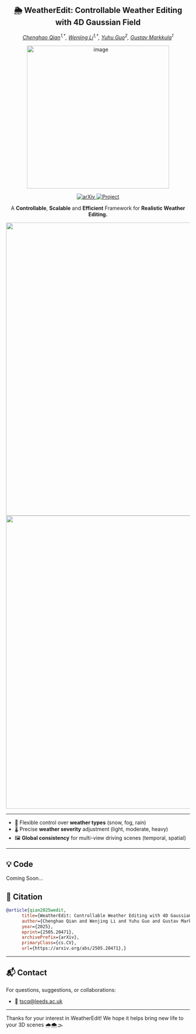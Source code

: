 <h2 align="center">
  🌦️ WeatherEdit: Controllable Weather Editing with 4D Gaussian Field
</h2>
<p align="center">
  <em>
    <a href="https://scholar.google.com/citations?user=EFV2q-4AAAAJ&hl=en">Chenghao Qian</a><sup>1,*</sup>,
    <a href="https://scholar.google.com/citations?user=uBjSytAAAAAJ&hl=en">Wenjing Li</a><sup>1,†</sup>,
    <a href="https://example.com/guo">Yuhu Guo</a><sup>2</sup>,
    <a href="https://scholar.google.com/citations?user=55G7VxoAAAAJ&hl=en">Gustav Markkula</a><sup>1</sup>
  </em>
</p>


<p align="center">
  <img src="https://github.com/user-attachments/assets/4483e88e-4552-4245-9c29-2c84abf78788" alt="image" width="390">
</p>



<p align="center">
  <a href="https://arxiv.org/abs/1234.56789">
    <img src="https://img.shields.io/badge/arXiv-article-red" alt="arXiv">
  </a>
  <a href="https://jumponthemoon.github.io/w-edit">
    <img src="https://img.shields.io/badge/Project-link-blue" alt="Project">
  </a>
</p>






<p align="center">
  A <strong>Controllable</strong>, <strong>Scalable</strong> and <strong>Efficient</strong> Framework for <strong>Realistic Weather Editing.</strong>
</p><div align="center">
  <img src="https://github.com/user-attachments/assets/e5b74e41-d25f-4a25-af42-99a95bcdb04e" width="800"/>
</div>

<div align="center">
  <img src="https://github.com/user-attachments/assets/b2b46e74-010d-4d80-a153-e4561668cc0f" width="800"/>
</div>

---

- 🎨 Flexible control over **weather types** (snow, fog, rain)
- 🌡️ Precise **weather severity** adjustment (light, moderate, heavy)
- 🖼️ **Global consistency** for multi-view driving scenes (temporal, spatial)

---

## 💡 Code
Coming Soon...


## 📌 Citation

```bibtex
@article{qian2025wedit,
      title={WeatherEdit: Controllable Weather Editing with 4D Gaussian Field}, 
      author={Chenghao Qian and Wenjing Li and Yuhu Guo and Gustav Markkula},
      year={2025},
      eprint={2505.20471},
      archivePrefix={arXiv},
      primaryClass={cs.CV},
      url={https://arxiv.org/abs/2505.20471},}  
```

---

## 📬 Contact

For questions, suggestions, or collaborations:

- 📧 tscq@leeds.ac.uk
---

Thanks for your interest in WeatherEdit! We hope it helps bring new life to your 3D scenes 🌧️🌨️🌫️
